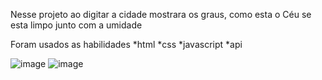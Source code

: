 Nesse projeto ao digitar a cidade mostrara os graus, como esta o Céu se esta limpo junto com a umidade

Foram usados as habilidades
*html
*css
*javascript
*api

![image](https://github.com/user-attachments/assets/0b03496a-848b-43ab-9bec-e244c667579b)
![image](https://github.com/user-attachments/assets/27327f3d-a91a-4d14-a87e-2d9e1ecc0112)
